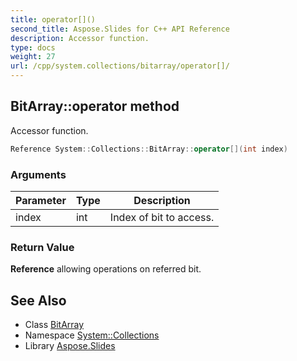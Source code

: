 ```yaml
---
title: operator[]()
second_title: Aspose.Slides for C++ API Reference
description: Accessor function.
type: docs
weight: 27
url: /cpp/system.collections/bitarray/operator[]/
---
```

## BitArray::operator[](int) method


Accessor function.

```cpp
Reference System::Collections::BitArray::operator[](int index)
```


### Arguments

| Parameter | Type | Description |
| --- | --- | --- |
| index | int | Index of bit to access. |

### Return Value

**Reference** allowing operations on referred bit.

## See Also

* Class [BitArray](./)
* Namespace [System::Collections](../)
* Library [Aspose.Slides](../../)